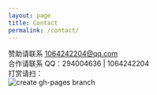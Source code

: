 ```yaml
---
layout: page
title: Contact
permalink: /contact/
---
```




赞助请联系 1064242204@qq.com
<br/>
合作请联系 QQ：294004636 | 1064242204
<br/>
打赏请扫：
<br/>
![create gh-pages branch](http://ogu9js0qs.bkt.clouddn.com/weixing.png)<br />
　　　
